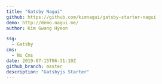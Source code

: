 ```yaml
---
title: "Gatsby Nagui"
github: https://github.com/kimnagui/gatsby-starter-nagui
demo: http://demo.nagui.me/
author: Kim Gwang Hyeon

ssg:
  - Gatsby
cms:
  - No Cms
date: 2019-07-15T06:31:10Z
github_branch: master
description: "Gatsbyjs Starter"
---
```

